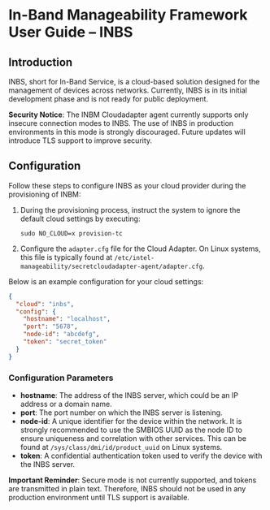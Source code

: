 # In-Band Manageability Framework User Guide – INBS

## Introduction

INBS, short for In-Band Service, is a cloud-based solution designed for the management of devices across networks. Currently, INBS is in its initial development phase and is not ready for public deployment.

**Security Notice**: The INBM Cloudadapter agent currently supports only insecure connection modes to INBS. The use of INBS in production environments in this mode is strongly discouraged. Future updates will introduce TLS support to improve security.

## Configuration

Follow these steps to configure INBS as your cloud provider during the provisioning of INBM:

1. During the provisioning process, instruct the system to ignore the default cloud settings by executing:
   ```shell
   sudo NO_CLOUD=x provision-tc
   ```

2. Configure the `adapter.cfg` file for the Cloud Adapter. On Linux systems, this file is typically found at `/etc/intel-manageability/secretcloudadapter-agent/adapter.cfg`.

Below is an example configuration for your cloud settings:

```json
{
  "cloud": "inbs",
  "config": {
    "hostname": "localhost",
    "port": "5678",
    "node-id": "abcdefg",
    "token": "secret_token"
  }
}
```

### Configuration Parameters
- **hostname**: The address of the INBS server, which could be an IP address or a domain name.
- **port**: The port number on which the INBS server is listening.
- **node-id**: A unique identifier for the device within the network. It is strongly recommended to use the SMBIOS UUID as the node ID to ensure uniqueness and correlation with other services. This can be found at `/sys/class/dmi/id/product_uuid` on Linux systems.
- **token**: A confidential authentication token used to verify the device with the INBS server.

**Important Reminder**: Secure mode is not currently supported, and tokens are transmitted in plain text. Therefore, INBS should not be used in any production environment until TLS support is available.